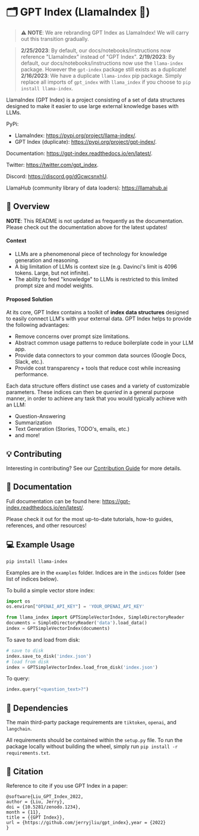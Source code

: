 # 🗂️ ️GPT Index (LlamaIndex 🦙)

> ⚠️ **NOTE**: We are rebranding GPT Index as LlamaIndex! We will carry out this transition gradually.

> **2/25/2023**: By default, our docs/notebooks/instructions now reference "LlamaIndex"
instead of "GPT Index".
> **2/19/2023**: By default, our docs/notebooks/instructions now use the `llama-index` package. However the `gpt-index` package still exists as a duplicate!
> **2/16/2023**: We have a duplicate `llama-index` pip package. Simply replace all imports of `gpt_index` with `llama_index` if you choose to `pip install llama-index`.

LlamaIndex (GPT Index) is a project consisting of a set of data structures designed to make it easier to 
use large external knowledge bases with LLMs.

PyPi: 
- LlamaIndex: https://pypi.org/project/llama-index/.
- GPT Index (duplicate): https://pypi.org/project/gpt-index/.

Documentation: https://gpt-index.readthedocs.io/en/latest/.

Twitter: https://twitter.com/gpt_index.

Discord: https://discord.gg/dGcwcsnxhU.

LlamaHub (community library of data loaders): https://llamahub.ai

## 🚀 Overview

**NOTE**: This README is not updated as frequently as the documentation. Please check out the documentation above for the latest updates!

#### Context
- LLMs are a phenomenonal piece of technology for knowledge generation and reasoning.
- A big limitation of LLMs is context size (e.g. Davinci's limit is 4096 tokens. Large, but not infinite).
- The ability to feed "knowledge" to LLMs is restricted to this limited prompt size and model weights.

#### Proposed Solution

At its core, GPT Index contains a toolkit of **index data structures** designed to easily connect LLM's with your external data.
GPT Index helps to provide the following advantages:
- Remove concerns over prompt size limitations.
- Abstract common usage patterns to reduce boilerplate code in your LLM app.
- Provide data connectors to your common data sources (Google Docs, Slack, etc.).
- Provide cost transparency + tools that reduce cost while increasing performance.


Each data structure offers distinct use cases and a variety of customizable parameters. These indices can then be 
*queried* in a general purpose manner, in order to achieve any task that you would typically achieve with an LLM:
- Question-Answering
- Summarization
- Text Generation (Stories, TODO's, emails, etc.)
- and more!


## 💡 Contributing

Interesting in contributing? See our [Contribution Guide](CONTRIBUTING.md) for more details.

## 📄 Documentation

Full documentation can be found here: https://gpt-index.readthedocs.io/en/latest/. 

Please check it out for the most up-to-date tutorials, how-to guides, references, and other resources! 


## 💻 Example Usage

```
pip install llama-index
```

Examples are in the `examples` folder. Indices are in the `indices` folder (see list of indices below).

To build a simple vector store index:
```python
import os
os.environ["OPENAI_API_KEY"] = 'YOUR_OPENAI_API_KEY'

from llama_index import GPTSimpleVectorIndex, SimpleDirectoryReader
documents = SimpleDirectoryReader('data').load_data()
index = GPTSimpleVectorIndex(documents)
```

To save to and load from disk:
```python
# save to disk
index.save_to_disk('index.json')
# load from disk
index = GPTSimpleVectorIndex.load_from_disk('index.json')
```

To query:
```python
index.query("<question_text>?")
```

## 🔧 Dependencies

The main third-party package requirements are `tiktoken`, `openai`, and `langchain`.

All requirements should be contained within the `setup.py` file. To run the package locally without building the wheel, simply run `pip install -r requirements.txt`. 


## 📖 Citation

Reference to cite if you use GPT Index in a paper:

```
@software{Liu_GPT_Index_2022,
author = {Liu, Jerry},
doi = {10.5281/zenodo.1234},
month = {11},
title = {{GPT Index}},
url = {https://github.com/jerryjliu/gpt_index},year = {2022}
}
```
